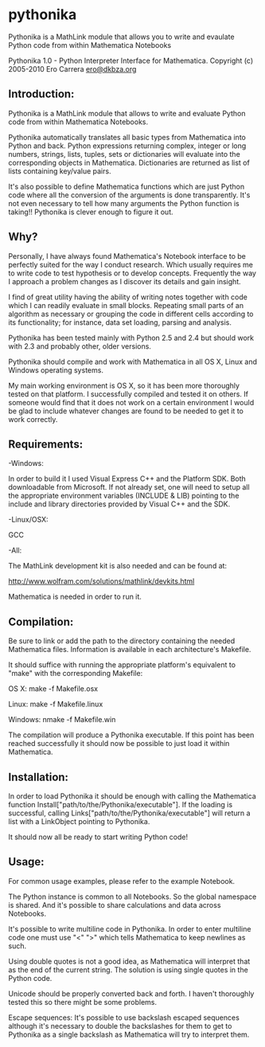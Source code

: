 pythonika
=========

Pythonika is a MathLink module that allows you to write and evaulate Python code from within Mathematica Notebooks

Pythonika 1.0 - Python Interpreter Interface for Mathematica.
Copyright (c) 2005-2010 Ero Carrera <ero@dkbza.org>


Introduction:
-------------

Pythonika is a MathLink module that allows to write and evaluate Python code
from within Mathematica Notebooks.

Pythonika automatically translates all basic types from Mathematica into Python
and back. Python expressions returning complex, integer or long numbers,
strings, lists, tuples, sets or dictionaries will evaluate into the
corresponding objects in Mathematica. Dictionaries are returned as list of
lists containing key/value pairs.

It's also possible to define Mathematica functions which are just Python code 
where all the conversion of the arguments is done transparently. It's not even 
necessary to tell how many arguments the Python function is taking!! Pythonika 
is clever enough to figure it out.

Why?
----

Personally, I have always found Mathematica's Notebook interface to be
perfectly suited for the way I conduct research. Which usually requires me to
write code to test hypothesis or to develop concepts. Frequently the way I
approach a problem changes as I discover its details and gain insight. 

I find of great utility having the ability of writing notes together with code 
which I can readily evaluate in small blocks. Repeating small parts of an 
algorithm as necessary or grouping the code in different cells according to its 
functionality; for instance, data set loading, parsing and analysis.


Pythonika has been tested mainly with Python 2.5 and 2.4 but should work with
2.3 and probably other, older versions.

Pythonika should compile and work with Mathematica in all OS X, Linux and 
Windows operating systems.

My main working environment is OS X, so it has been more thoroughly tested on 
that platform. I successfully compiled and tested it on others. If someone
would find that it does not work on a certain environment I would be glad to
include whatever changes are found to be needed to get it to work correctly.


Requirements:
-------------

-Windows:

In order to build it I used Visual Express C++ and the Platform SDK. Both 
downloadable from Microsoft.
If not already set, one will need to setup all the appropriate environment
variables (INCLUDE & LIB) pointing to the include and library directories
provided by Visual C++ and the SDK.

-Linux/OSX:

GCC

-All:

The MathLink development kit is also needed and can be found at:

http://www.wolfram.com/solutions/mathlink/devkits.html

Mathematica is needed in order to run it.


Compilation:
------------

Be sure to link or add the path to the directory containing the needed
Mathematica files. Information is available in each architecture's Makefile.

It should suffice with running the appropriate platform's equivalent to "make" 
with the corresponding Makefile:

OS X: make -f Makefile.osx

Linux: make -f Makefile.linux

Windows: nmake -f Makefile.win

The compilation will produce a Pythonika executable. If this point has been 
reached successfully it should now be possible to just load it within 
Mathematica.


Installation:
-------------

In order to load Pythonika it should be enough with calling the Mathematica 
function Install["path/to/the/Pythonika/executable"].
If the loading is successful, calling Links["path/to/the/Pythonika/executable"] 
will return a list with a LinkObject pointing to Pythonika.

It should now all be ready to start writing Python code!


Usage:
------

For common usage examples, please refer to the example Notebook.

The Python instance is common to all Notebooks. So the global namespace is 
shared. And it's possible to share calculations and data across Notebooks.

It's possible to write multiline code in Pythonika. In order to enter multiline
code one must use "\<" "\>" which tells Mathematica to keep newlines as such.

Using double quotes is not a good idea, as Mathematica will interpret that as 
the end of the current string. The solution is using single quotes in the
Python code.

Unicode should be properly converted back and forth. I haven't thoroughly
tested this so there might be some problems.

Escape sequences: It's possible to use backslash escaped sequences although
it's necessary to double the backslashes for them to get to Pythonika as a
single backslash as Mathematica will try to interpret them.
